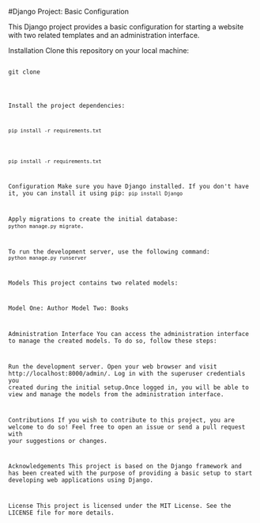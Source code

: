 #Django Project: Basic Configuration

This Django project provides a basic configuration for starting a website with two related templates and an administration interface.

Installation
Clone this repository on your local machine:
<pre><code>
git clone <url-repository
</code></pre>

Install the project dependencies:
<pre><code>pip install -r requirements.txt</code></pre>
`pip install -r requirements.txt`

Configuration
Make sure you have Django installed. If you don't have it, you can install it using pip:
`pip install Django`

Apply migrations to create the initial database:
`python manage.py migrate`.

To run the development server, use the following command:
`python manage.py runserver`

Models
This project contains two related models:

Model One: Author
Model Two: Books

Administration Interface
You can access the administration interface to manage the created models. To do so, follow these steps:

Run the development server.
Open your web browser and visit http://localhost:8000/admin/.
Log in with the superuser credentials you created during the initial setup.Once logged in, you will be able to view and manage the models from the administration interface.

Contributions
If you wish to contribute to this project, you are welcome to do so! Feel free to open an issue or send a pull request with your suggestions or changes.

Acknowledgements
This project is based on the Django framework and has been created with the purpose of providing a basic setup to start developing web applications using Django.

License
This project is licensed under the MIT License. See the LICENSE file for more details.
